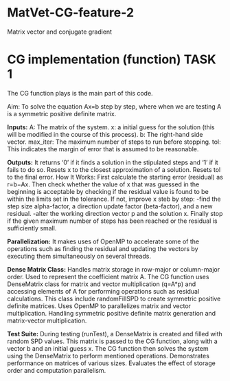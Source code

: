 # MatVet-CG-feature-2
Matrix vector and conjugate gradient

# CG implementation (function) TASK 1

The CG function plays is the main part of this code.

Aim: To solve the equation Ax=b step by step, where when we are testing A is a symmetric positive definite matrix.

**Inputs:**
A: The matrix of the system.
x: a initial guess for the solution (this will be modified in the course of this process).
b: The right-hand side vector.
max_iter: The maximum number of steps to run before stopping.
tol: This indicates the margin of error that is assumed to be reasonable.

**Outputs:**
It returns ‘0’ if it finds a solution in the stipulated steps and ‘1’ if it fails to do so.
Resets x to the closest approximation of a solution.
Resets tol to the final error.
How It Works:
First calculate the starting error (residual) as r=b−Ax.
Then check whether the value of x that was guessed in the beginning is acceptable by checking if the residual value is found to be within the limits set in the tolerance.
If not, improve x steb by step:
-find the step size alpha-factor, a direction update factor (beta-factor), and a new residual.
-alter the working direction vector p and the solution x.
Finally stop if the given maximum number of steps has been reached or the residual is sufficiently small.

**Parallelization:**
It makes uses of OpenMP to accelerate some of the operations such as finding the residual and updating the vectors by executing them simultaneously on several threads.

**Dense Matrix Class:**
Handles matrix storage in row-major or column-major order.
Used to represent the coefficient matrix A.
The CG function uses DenseMatrix class for matrix and vector multiplication (q=A*p) and accessing elements of A for performing operations such as residual calculations.
This class include randomFillSPD to create symmetric positive definite matrices.
Uses OpenMP to parallelizes matrix and vector multiplication.
Handling symmetric positive definite matrix generation and matrix-vector multiplication.

**Test Suite:**
During testing (runTest), a DenseMatrix is created and filled with random SPD values. This matrix is passed to the CG function, along with a vector b and an initial guess x. The CG function then solves the system using the DenseMatrix to perform mentioned operations.
Demonstrates performance on matrices of various sizes.
Evaluates the effect of storage order and computation parallelism.
